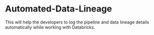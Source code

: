 # Automated-Data-Lineage

This will help the developers to log the pipeline and data lineage details automatically while working with Databricks.

